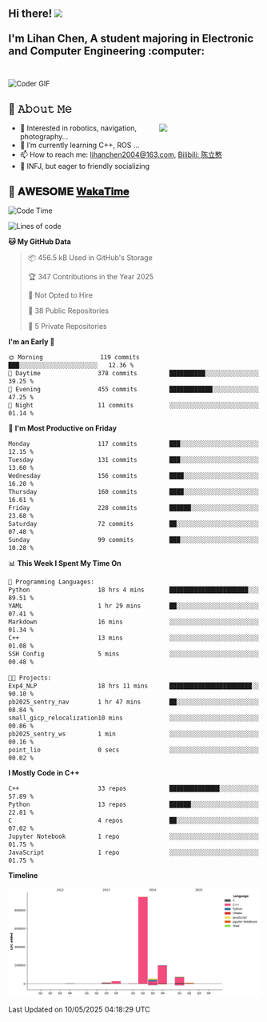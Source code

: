 <h2 align="left">
 <abc>
  <br>Hi there! <img src="https://user-images.githubusercontent.com/42378118/110234147-e3259600-7f4e-11eb-95be-0c4047144dea.gif" width="30"><br>
  <br> I'm Lihan Chen, A student majoring in Electronic and Computer Engineering :computer:<br>
  <br>
 </abc>
</h2>

<img align="center" src="https://media.giphy.com/media/SWoSkN6DxTszqIKEqv/giphy.gif" alt="Coder GIF" width="500">

## :book: 𝙰𝚋𝚘𝚞𝚝 𝙼𝚎

<img align="right" width="40%" src="https://github-readme-stats.vercel.app/api?username=LihanChen2004&show_icons=true&icon_color=CE1D2D&text_color=718096&bg_color=ffffff&hide_title=true" />

- 🌟 Interested in robotics, navigation, photography...
- 🌱 I’m currently learning C++, ROS ... 
- 📫 How to reach me: lihanchen2004@163.com, [Bilibili: 陈立憨](https://space.bilibili.com/170786212)
- 👯 INFJ, but eager to friendly socializing

## 📜 𝐀𝐖𝐄𝐒𝐎𝐌𝐄 [𝐖𝐚𝐤𝐚𝐓𝐢𝐦𝐞](https://github.com/anmol098/waka-readme-stats)

<!--START_SECTION:waka-->
![Code Time](http://img.shields.io/badge/Code%20Time-1%2C081%20hrs%207%20mins-blue)

![Lines of code](https://img.shields.io/badge/From%20Hello%20World%20I%27ve%20Written-1.3%20million%20lines%20of%20code-blue)

**🐱 My GitHub Data** 

> 📦 456.5 kB Used in GitHub's Storage 
 > 
> 🏆 347 Contributions in the Year 2025
 > 
> 🚫 Not Opted to Hire
 > 
> 📜 38 Public Repositories 
 > 
> 🔑 5 Private Repositories 
 > 
**I'm an Early 🐤** 

```text
🌞 Morning                119 commits         ███░░░░░░░░░░░░░░░░░░░░░░   12.36 % 
🌆 Daytime                378 commits         ██████████░░░░░░░░░░░░░░░   39.25 % 
🌃 Evening                455 commits         ████████████░░░░░░░░░░░░░   47.25 % 
🌙 Night                  11 commits          ░░░░░░░░░░░░░░░░░░░░░░░░░   01.14 % 
```
📅 **I'm Most Productive on Friday** 

```text
Monday                   117 commits         ███░░░░░░░░░░░░░░░░░░░░░░   12.15 % 
Tuesday                  131 commits         ███░░░░░░░░░░░░░░░░░░░░░░   13.60 % 
Wednesday                156 commits         ████░░░░░░░░░░░░░░░░░░░░░   16.20 % 
Thursday                 160 commits         ████░░░░░░░░░░░░░░░░░░░░░   16.61 % 
Friday                   228 commits         ██████░░░░░░░░░░░░░░░░░░░   23.68 % 
Saturday                 72 commits          ██░░░░░░░░░░░░░░░░░░░░░░░   07.48 % 
Sunday                   99 commits          ███░░░░░░░░░░░░░░░░░░░░░░   10.28 % 
```


📊 **This Week I Spent My Time On** 

```text
💬 Programming Languages: 
Python                   18 hrs 4 mins       ██████████████████████░░░   89.51 % 
YAML                     1 hr 29 mins        ██░░░░░░░░░░░░░░░░░░░░░░░   07.41 % 
Markdown                 16 mins             ░░░░░░░░░░░░░░░░░░░░░░░░░   01.34 % 
C++                      13 mins             ░░░░░░░░░░░░░░░░░░░░░░░░░   01.08 % 
SSH Config               5 mins              ░░░░░░░░░░░░░░░░░░░░░░░░░   00.48 % 

🐱‍💻 Projects: 
Exp4_NLP                 18 hrs 11 mins      ███████████████████████░░   90.10 % 
pb2025_sentry_nav        1 hr 47 mins        ██░░░░░░░░░░░░░░░░░░░░░░░   08.84 % 
small_gicp_relocalization10 mins             ░░░░░░░░░░░░░░░░░░░░░░░░░   00.86 % 
pb2025_sentry_ws         1 min               ░░░░░░░░░░░░░░░░░░░░░░░░░   00.16 % 
point_lio                0 secs              ░░░░░░░░░░░░░░░░░░░░░░░░░   00.02 % 
```

**I Mostly Code in C++** 

```text
C++                      33 repos            ██████████████░░░░░░░░░░░   57.89 % 
Python                   13 repos            ██████░░░░░░░░░░░░░░░░░░░   22.81 % 
C                        4 repos             ██░░░░░░░░░░░░░░░░░░░░░░░   07.02 % 
Jupyter Notebook         1 repo              ░░░░░░░░░░░░░░░░░░░░░░░░░   01.75 % 
JavaScript               1 repo              ░░░░░░░░░░░░░░░░░░░░░░░░░   01.75 % 
```



**Timeline**

![Lines of Code chart](https://raw.githubusercontent.com/LihanChen2004/LihanChen2004/main/assets/bar_graph.png)


 Last Updated on 10/05/2025 04:18:29 UTC
<!--END_SECTION:waka-->

<!--
**LihanChen2004/LihanChen2004** is a ✨ _special_ ✨ repository because its `README.md` (this file) appears on your GitHub profile.

Here are some ideas to get you started:

- 🔭 I’m currently working on ...
- 🌱 I’m currently learning ...
- 👯 I’m looking to collaborate on ...
- 🤔 I’m looking for help with ...
- 💬 Ask me about ...
- 📫 How to reach me: ...
- 😄 Pronouns: ...
- ⚡ Fun fact: ...
-->
